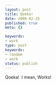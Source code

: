 ```yaml
---
layout: post
title: Qoeka!
date: 2008-02-25
published: true
meta: {}

keywords:
- work
type: post
keywords:
- random
- work
status: publish
---
```



Qoeka!  I mean, Works!

